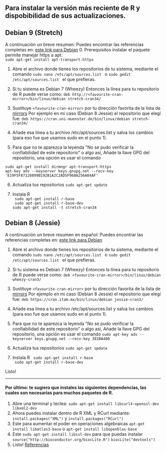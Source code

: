 ## Para instalar la versión más reciente de R y dispobibilidad de sus actualizaciones.

## Debian 9 (Stretch)

A continuación un breve resumen:
Puedes encontrar las referencias completas en:  [este link para Debian](https://cran.r-project.org/bin/linux/debian/)
0. Prerequisitos instalar el paquete permite manejar https a apt:   
```sudo apt-get install apt-transport-https```

1. Abre el archivo donde tienes los repositorios de tu sistema, mediante el comando ``` sudo nano /etc/apt/sources.list  ``` o ``` sudo gedit /etc/apt/sources.list  ``` el que prefieras.

2. Si tu sistema es Debian 7 (Wheezy) Entonces la línea para tu repositorio de R puede verse como:  ```deb http://<favourite-cran-mirror>/bin/linux/debian stretch-cran34/```
 
3. Sustituye ```<favourite-cran-mirror>```  por tu dirección favorita de la lista de [mirrors](https://cran.r-project.org/mirrors.html)
Por ejemplo en mi caso (Debian 8 Jessie) el repositorio que elegí fue: 
```deb https://cran.uni-muenster.de/bin/linux/debian stretch-cran34/ ```

4. Añade esa línea a tu archivo /etc/apt/sources.list y salva los cambios (para eso fue que usamos sudo en el punto 1).

5. Para que no te aparezca la leyenda "No se pudo verificar la confiabilidad de este repositorio" o algo así,  Añade la llave GPG del repositorio, una opción es usar el comando 

```sudo apt-get install dirmngr apt-transport-https```   
```apt-key adv --keyserver keys.gnupg.net --recv-key 'E19F5F87128899B192B1A2C2AD5F960A256A04AF'```   

6. Actualiza tus repositorios ```sudo apt-get update```

7. Instala R  
``` sudo apt-get install r-base```   
```  sudo apt-get install r-base-dev ```   
```sudo apt-get install -t stretch-cran34```


## Debian 8 (Jessie)

A continuación un breve resumen en español:
Puedes encontrar las referencias completas en:  [este link para Debian](https://cran.r-project.org/bin/linux/debian/)

1. Abre el archivo donde tienes los repositorios de tu sistema, mediante el comando ``` sudo nano /etc/apt/sources.list  ``` o ``` sudo gedit /etc/apt/sources.list  ``` el que prefieras.

2. Si tu sistema es Debian 7 (Wheezy) Entonces la línea para tu repositorio de R puede verse como:  ```deb <favourite-cran-mirror>/bin/linux/debian wheezy-cran3/```
 

3. Sustituye ```<favourite-cran-mirror>```  por tu dirección favorita de la lista de [mirrors](https://cran.r-project.org/mirrors.html)
Por ejemplo en mi caso (Debian 8 Jessie) el repositorio que elegí fue: 
```deb https://cran.itam.mx/bin/linux/debian jessie-cran3/```

4. Añade esa línea a tu archivo /etc/apt/sources.list y salva los cambios (para eso fue que usamos sudo en el punto 1).

5. Para que no te aparezca la leyenda "No se pudo verificar la confiabilidad de este repositorio" o algo así,  Añade la llave GPG del repositorio, una opción es usar el comando ```sudo apt-key adv --keyserver keys.gnupg.net --recv-key 381BA480```

6. Actualiza tus repositorios ```sudo apt-get update```

7. Instala R  ``` sudo apt-get install r-base```   
```  sudo apt-get install r-base-dev ```

Listo!


---

#### Por último: te sugiero que instales las siguientes dependencias, las cuales son necesarias para muchos paquetes de R. 


1. Abre una terminal y teclea: ```sudo apt-get install libcurl4-openssl-dev libxml2-dev ```
2. Ahora puedes instalar dentro de R XML y RCurl mediante: ``` install.packages("XML") ``` y ``` install.packages("RCurl") ```
3. Este para aumentar el poder en operaciones algebraicas ``` apt-get install libatlas3-base ```  o ``` apt-get install libopenblas-base ```
4. Este ``` sudo apt-get install libssl-dev ``` para que puedas instalar ``` source("http://bioconductor.org/biocLite.R")```   ``` biocLite("devtools") ```
3. Listo!
[Referencias](https://stackoverflow.com/questions/10965755/genomicfeatures-package-installation-trouble)



